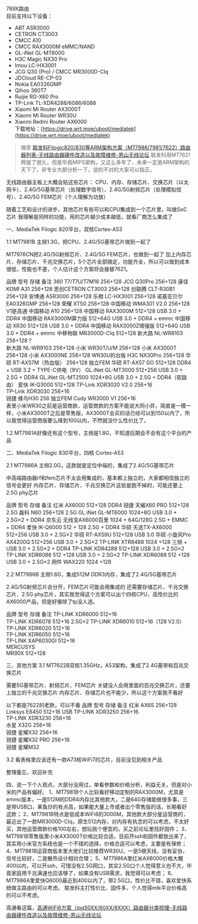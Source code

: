 789X路由  
目前支持以下设备：

- ABT ASR3000
- CETRON CT3003
- CMCC A10
- CMCC RAX3000M eMMC/NAND
- GL-iNet GL-MT6000
- H3C Magic NX30 Pro
- Imou LC-HX3001
- JCG Q30 (Pro) / CMCC MR3000D-CIq
- JDCloud RE-CP-03
- Nokia EA0326GMP
- Qihoo 360T7
- Ruijie RG-X60 Pro
- TP-Link TL-XDR4288/6086/6088
- Xiaomi Mi Router AX3000T
- Xiaomi Mi Router WR30U
- Xiaomi Redmi Router AX6000  
    下载地址：[https://drive.wrt.moe/uboot/mediatek](https://drive.wrt.moe/uboot/mediatek)

> 摘至 [联发科Filogic820/830等ARM架构方案（MT7986/7981/7622）路由器列表-无线路由器硬件改造以及故障维修-恩山无线论坛](https://www.right.com.cn/forum/forum.php?mod=viewthread&tid=8304371&highlight=7986)
联发科用MT7621辉煌了很久，但是毕竟MIPS架构，又这么多年了，未来一定是ARM架构的天下了，非专业大胆分析一下，说的不对的大家可以指正。

无线路由器主板上大概会贴这些芯片：
CPU、内存、存储芯片、交换芯片（以太网卡）、2.4G/5G基带芯片（处理数字信号）、2.4G/5G射频芯片（处理模拟信号）、2.4G/5G FEM芯片（个人理解为功放）

随着工艺和设计的进步，其他芯片有些可以和CPU集成到一个芯片里，叫做SoC芯片
我理解是同样的功能，用的芯片越少成本越低，就看厂商怎么集成了

一、MediaTek Filogic 820平台，双核Cortex-A53

1.1 MT7981B 主频1.3G，把CPU、2.4G/5G基带芯片做到一起了

MT7976CN把2.4G/5G射频芯片、2.4G/5G FEM芯片，也做到一起了
加上内存芯片、存储芯片、千兆交换芯片，5个芯片全部搞定，功能齐全，所以可以做到成本很低，性能也不差，个人估计这个方案将会接替7621。

品牌	型号	存储	备注
360	T7/T7U/T7M16	256+128	
JCG	Q30Pro	256+128	
康佳	KOMI A31	256+128	
思创CETRON	CT3003	256+128	
创联腾	CLT-R30B1	256+128	
安博通	ASR3000	256+128	
乐橙	LC-HX3001	256+128	
诺基亚贝尔	EA0326GMP	256+128	
荣耀	XT50	256+128	
中国移动	WMA301 V2.0	256+128	V1是高通
中国移动	A10	256+128	
中国移动	RAX3000M	512+128	USB 3.0 + DDR4
中国移动	RAX3000M算力版	512+64G	USB 3.0 + DDR4 + emmc
中国移动	XR30	512+128	USB 3.0 + DDR4
中国移动	RAX3000Z增强版	512+64G	USB 3.0 + DDR4 + emmc
中移物联	MR3000D-CIq	512+128	
新大路	NL-WR8103	256+128？	
新大路	NL-WR9103	256+128	
小米	WR30T/U/M	256+128	
小米	AX3000T	256+128	
小米	AX3000NE	256+128	WR30U的台版
H3C	NX30Pro	256+128	
华硕	RT-AX57M（热血版）	256+128	独立FEM
华硕	RT-AX57 GO	512+128	DDR4 + USB 3.2 + TYPE-C供电（9V）
GL.iNet	GL-MT3000	512+256	USB 3.0 + 2.5G + DDR4
GL.iNet	GL-MT2500	1024+8G	USB 3.0 + 2.5G + DDR4（软路由）
爱快	IK-Q3000	512+128	
TP-Link	XDR3020 V2.0	256+16	
TP-Link	XDR3030	256+16	
锐捷	蜂鸟H30	256	独立FEM
Cudy	WR3000 V1	256+16	
表里小米WR30之前是运营商款，运营商款的方案不能说大同小异，简直是一模一样，小米AX3000T之后是零售版，AX3000T会买的话已经可以到150以内了，所以我觉得运营商版要么降到100以内，不然就没什么性价比了。

1.2 MT7981A好像还有这个型号，主频是1.8G，不知道后期会不会有这个平台的产品

二、MediaTek Filogic 830平台，四核 Cortex-A53

2.1 MT7986A 主频2.0G，这款就是定位中端的，集成了2.4G/5G基带芯片

中高端路由器rf和fem芯片不太会用集成的，基本都上独立的，大家都相信独立的信号会更好
内存芯片、存储芯片、千兆交换芯片这些是跑不掉的，可能还要上2.5G phy芯片

品牌	型号	存储	备注
红米	AX6000	512+128	DDR4
锐捷	天蝎X60 PRO	512+128	2.5G
磊科
N60	256+128	2.5G
GL.iNet
GL-MT6000
1024+8G	USB 3.0 + 2.5G×2 + DDR4
京东云	无线宝AX6000百里	1024 + 64G/128G	2.5G + EMMC  + DDR4
爱快	IK-Q6000
512 + 128	2.5G + DDR4
华硕	天选TX-AX6000	512+256	USB 3.0 + 2.5G×2
华硕	RT-AX59U	512+128	USB 3.0
华硕	小旋风Pro AX4200Q	512+256	USB 3.0 + 2.5G×2
TP-LINK	XTR8488	1024 +128	三频 + USB 3.0 + 2.5G×2  + DDR4
TP-LINK	XDR4288	512+128	USB 3.0 + 2.5G×2
TP-LINK	XDR6086	512 +128	USB 3.0 + 2.5G×2
TP-LINK	XDR6088	512 +128	USB 3.0 + 2.5G×2
网件	WAX220
1024 +128	

2.2 MT7986B 主频1.6G，集成512M DDR3内存，集成了2.4G/5G基带芯片

2.4G/5G射频芯片会分开，FEM芯片可能会用集成的
还需要存储芯片、千兆交换芯片、2.5G phy芯片，其实我觉得这个方案可以出个四核CPU，高性价比的AX6000产品，但是好像除了tp没人选。

  品牌	型号	存储	备注
  TP-LINK	XDR6000	512+16	
  TP-LINK	XDR6078	512+16	2.5G×2
  TP-LINK	XDR6010	512+16（128 V2.0）	
  TP-LINK	XDR6020	512+16	
  TP-LINK	XDR6050	512+16	
  TP-LINK	XAP6030GI	512+16	
  MERCUSYS	
MR90X
512+128	


三、其他方案
3.1 MT7622B双核1.35GHz，A53架构，集成了2.4G基带和百兆交换芯片

需要5G基带芯片、射频芯片、FEM芯片
关键没人会用里面的百兆交换芯片，还要上独立的千兆交换芯片
内存芯片、存储芯片也不能少，所以这个方案我不看好

以下都是7622的老款，可以不看
品牌	型号	存储	备注
红米	AX6S	256+128	
Linksys	E8450	512+16	USB
TP-LINK	XDR3250	256+16	
TP-LINK	XDR3230	256+16	
水星	X32G	256+16	
锐捷	星耀X32	256+16	
锐捷	星耀X32 PRO	256+16	
锐捷	星耀M32		


3.2 看表格里应该还有一款A73核WiFi7的芯片，目前没见到相关产品

整理备忘，欢迎补充

四、说一下个人观点，大部分没用过，单看参数和价格分析，利益无关，但是对小米的产品有偏好。
1、MT7981B个人比较看好移动定制的RAX3000M，尤其是emmc版本，一是512M的DDR4内存比其他款大，二是64G存储能做很多事，三是带USB口，某鱼炒的有点高，如果能大量上市或者出个零售版的话，长期看好这款；
2、MT7981B特点是低成本WiFi6的3000M，其他款大部分是运营商的，最近出了一款MR3000D-CIq，原生512内存，对内存有执念的可以考虑，不太好买，其他运营商款价格100左右，想玩挑个便宜的，买之前论坛里找好固件；
3、MT7981B零售版里小米AX3000T价格比较合适，目前开ssh和固件都放出来了，其实用小米官方系统也是一个不错的选择，价格合适可以考虑，主要是有保修；
4、MT7981B运营商版本里大佬们比较推荐WR30U，一是5根天线，没有妥协，信号比较好，二是散热设计相对合理；
5、MT7986A里红米AX6000价格大概400以内，可以开ssh，可惜没有2.5G网口，其实2.5G口个人觉得意义也不大，毕竟家庭用千兆满速也应该够了，如果没有USB需求，我觉得可以考虑；
6、MT7986A里爱快Q6000最近到400以内了，带2.5G口，性价比不错，喜欢爱快系统做主路由的可以考虑。
联发科主打性价比、固件多，个人觉得mtk平台价格高的可以不考虑。


高通看这篇，[高通WiFi6方案（ipq50XX/60XX/8XXX）路由器分类梳理-无线路由器硬件改造以及故障维修-恩山无线论坛](https://www.right.com.cn/forum/forum.php?mod=viewthread&tid=8306906&page=1)